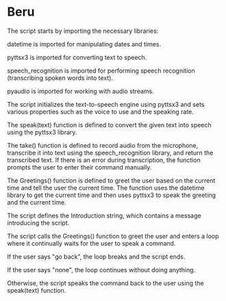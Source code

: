 # Beru

The script starts by importing the necessary libraries:

datetime is imported for manipulating dates and times.

pyttsx3 is imported for converting text to speech.

speech_recognition is imported for performing speech recognition (transcribing spoken words into text).

pyaudio is imported for working with audio streams.

The script initializes the text-to-speech engine using pyttsx3 and sets various properties such as the voice to use and the speaking rate.

The speak(text) function is defined to convert the given text into speech using the pyttsx3 library.

The take() function is defined to record audio from the microphone, transcribe it into text using the speech_recognition library, and return the transcribed text. If there is an error during transcription, the function prompts the user to enter their command manually.

The Greetings() function is defined to greet the user based on the current time and tell the user the current time. The function uses the datetime library to get the current time and then uses pyttsx3 to speak the greeting and the current time.

The script defines the Introduction string, which contains a message introducing the script.

The script calls the Greetings() function to greet the user and enters a loop where it continually waits for the user to speak a command.

If the user says "go back", the loop breaks and the script ends.

If the user says "none", the loop continues without doing anything.

Otherwise, the script speaks the command back to the user using the speak(text) function.
